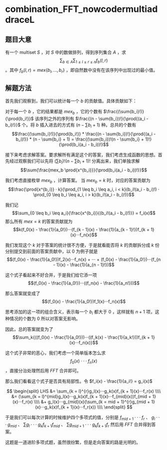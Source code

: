 # combination_FFT_nowcodermultiaddraceL

## 题目大意

有一个 multiset $S$ ，对 $S$ 中的数做排列，得到序列集合 $A$ ，求
$$\sum_{b \in A} \sum_{1 \leq l \leq r \leq n} f_b(l, r)$$ 。其中 $f_b(l, r) = mex\{b_l, ... , b_r\}$ ，即自然数中没有在该序列中出现过的最小值。

## 解题方法

首先我们观察到，我们可以统计每一个 $b$ 的贡献值。具体贡献如下：

对于每一个 $b$ ，它的结果都是 $mex_b$ ，它的个数有 $\frac{(\sum{b_i}!)}{\prod{b_i!}}$ 该序列之外的序列有 $\frac{(n - \sum{b_i})!}{\prod{(a_i - b_i)!}}$ 个。将 $b$ 插入进去的方式有 $(n - \sum{b_i} + 1)$ 种。总共的个数有 $$\frac{(\sum{b_i}!)}{\prod{b_i!}} * \frac{(n - \sum{b_i})!}{\prod{(a_i - b_i)!}} * (n - \sum{b_i} + 1) = \frac{(\sum{b_i})!(n - \sum{b_i} + 1)!}{\prod(b_i(a_i - b_i))!}$$

接下来考虑求解答案。要求解所有满足这个的答案，我们考虑生成函数的思想。首先经过观察我们可以先将 $(\sum{b_i})!(n - \sum{b_i} + 1)!$ 分离出来，我们单独求解 $$\sum{\frac{mex_b \prod{x^{b_i}}}{\prod(b_i(a_i - b_i))!}}$$

我们考虑直接枚举 $mex_b$ ，计算答案。
当 $mex_b = k$ 时，对应的答案贡献为 $$\frac{\prod{x^{b_i}} · k}{\prod_{1 \leq b_i \leq a_i, i < k}(b_i!(a_i - b_i)!) · \prod_{0 \leq b_i \leq a_i, i > k}(b_i!(a_i - b_i)!)}$$

我们记
$$\sum_{0 \leq b_i \leq a_i}{\frac{x^{b_i}}{(b_i!(a_i - b_i)!)}} = f_i(x)$$
那么所有 $mex = k$ 的答案贡献就为 $$k(f_0(x) - \frac{1}{a_0!})···(f_{k - 1}(x) - \frac{1}{a_{k - 1}!})f_{k + 1}(x)···f_n(x)$$

我们发现这个 $k$ 对于答案的统计很不方便，于是就看能否将 $k$ 的贡献拆分成 $k$ 份分别提交到前面的答案贡献中，以 $0$ 为例子就是 $$(f_0(x) - \frac{1}{a_0!})f_2(x)···f_n(x) + ··· + (f_0(x) - \frac{1}{a_0!})···(f_{n - 1}(x) - \frac{1}{a_{n - 1}!})$$

这个式子看起来不好合并，于是我们给它添一项 $$(f_0(x) - \frac{1}{a_0!})···((f_n(x) - \frac{1}{a_n!}))$$

那么答案就变成了 $$(f_0(x) - \frac{1}{a_0!})f_1(x)···f_n(x)$$
 
思考添加的这一项的组合含义，表示每一个 $b_i$ 都大于 $0$ ，这样就有 $n + 1$ 项，这种情况的个数为 $0$ 所以对答案无影响。

因此，总的答案就变为了
$$\sum_k{((f_0(x) - \frac{1}{a_0!}))···((f_k(x) - \frac{1}{a_k!}))f_{k + 1}(x)···f_n(x)}$$

这个式子非常的恶心，我们考虑一个简单版本怎么求 
$$f_0(x)···f_n(x)$$ ，直接分治处理然后用 $FFT$ 合并即可。

那么我们看看这个式子是否具有局部性。令 $f_i(x) - \frac{1}{a_i!} = g_i(x)$

$$
\begin{split}
LHS &= \sum_{k = l}^{r}g_l(x)···g_k(x)f_{k + 1}(x)···f_r(x) \\\\
&= (\sum_{k = l}^{mid}g_l(x)···g_k(x)f_{k + 1}(x)···f_{mid}(x))f_{mid + 1}(x)···f_r(x) \\\\
&+ g_l(x)···g_{mid}(x)(\sum_{k = mid + 1}^{r}g_{mid + 1}(x)···g_k(x)f_{k + 1}(x)···f_r(x)) \\\\
\end{split}
$$

于是我们可以每次计算的时候维护四个多项式的值，分别是 $f_{mid + 1}···f_r$ 、 $g_l···g_{mid}$ 、 $\sum{g_l···g_kf_{k + 1}f_{mid}}$ 、 $\sum{g_{mid + 1}···g_kf_{k + 1}f_{r}}$ 然后用 $FFT$ 合并得到答案。

这题是一道进阶多项式题，虽然很纷繁，但是走向答案的路是光明的。